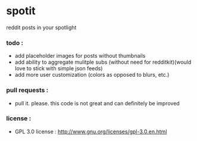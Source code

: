 # spotit

reddit posts in your spotlight

### todo :
- add placeholder images for posts without thumbnails
- add ability to aggregate mulitple subs (without need for redditkit)(would love to stick with simple json feeds)
- add more user customization (colors as opposed to blurs, etc.)

### pull requests :
- pull it. please. this code is not great and can definitely be improved

### license :
- GPL 3.0 license : http://www.gnu.org/licenses/gpl-3.0.en.html
